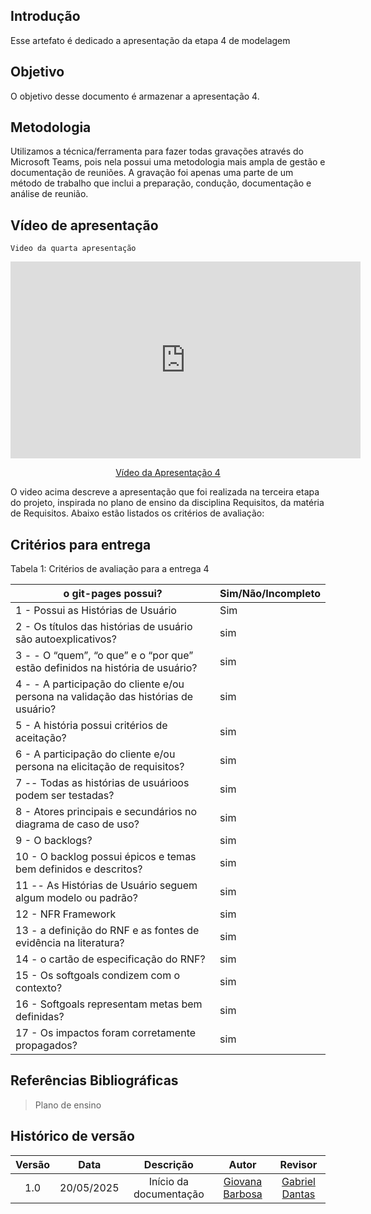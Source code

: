 ## Introdução

Esse artefato é dedicado a apresentação da etapa 4 de modelagem

## Objetivo

O objetivo desse documento é armazenar a apresentação 4.

## Metodologia

Utilizamos a técnica/ferramenta para fazer todas gravações através do Microsoft Teams, pois nela possui uma metodologia mais ampla de gestão e documentação de reuniões. A gravação foi apenas uma parte de um método de trabalho que inclui a preparação, condução, documentação e análise de reunião.

## Vídeo de apresentação

    Video da quarta apresentação

<p style="text-align: center"><iframe width="560" height="315" src="https://www.youtube.com/embed/spXhzkxVSyo" title="YouTube video player" frameborder="0" allow="accelerometer; autoplay; clipboard-write; encrypted-media; gyroscope; picture-in-picture; web-share" referrerpolicy="strict-origin-when-cross-origin" allowfullscreen></iframe></p>
<p style="text-align: center"><a href=" https://youtu.be/spXhzkxVSyo" target="blanket">Vídeo da Apresentação 4</a></p>


O video acima descreve a apresentação que foi realizada na terceira etapa do projeto, inspirada no plano de ensino da disciplina Requisitos, da matéria de Requisitos. Abaixo estão listados os critérios de avaliação:

## Critérios para entrega

Tabela 1: Critérios de avaliação para a entrega 4


| o git-pages possui?|Sim/Não/Incompleto |
|----------------|------------------------|
| 1 -  Possui as Histórias de Usuário         |Sim|
| 2 - Os títulos das histórias de usuário são autoexplicativos?    |  sim|
| 3 - - O “quem”, “o que” e o “por que” estão definidos na história de usuário?                                                     |sim|
| 4 - - A participação do cliente e/ou persona na validação das histórias de usuário? |sim|
| 5 - A história possui critérios de aceitação?     |sim|
| 6 - A participação do cliente e/ou persona na elicitação de requisitos? |sim|
| 7 -- Todas as histórias de usuárioos podem ser testadas?  |sim|
| 8 - Atores principais e secundários no diagrama de caso de uso?  |sim|
| 9 - O backlogs? |sim|
| 10 - O backlog possui épicos e temas bem definidos e descritos? |sim|
| 11 -- As Histórias de Usuário seguem algum modelo ou padrão?|sim|
| 12 - NFR Framework   |sim|
| 13 - a definição do RNF e as fontes de evidência na literatura? |sim|
| 14 - o cartão de especificação do RNF?  |sim|
| 15 - Os softgoals condizem com o contexto? |sim|
| 16 -  Softgoals representam metas bem definidas?  |sim|
| 17 - Os impactos foram corretamente propagados?    |sim|


## Referências Bibliográficas

> Plano de ensino

## Histórico de versão

| Versão |    Data    |              Descrição              |                     Autor                     | Revisor |
| :----: | :--------: | :---------------------------------: | :-------------------------------------------: | :-----: |
|  1.0   | 20/05/2025 |       Início da documentação        | [Giovana Barbosa ](https://github.com/gio221) |        [Gabriel Dantas](https://github.com/gbevi)         |




